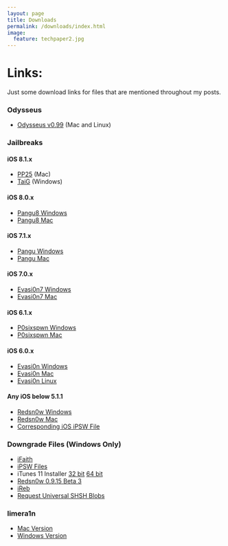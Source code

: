 ```yaml
---
layout: page
title: Downloads
permalink: /downloads/index.html
image:
  feature: techpaper2.jpg
---
```


Links:
======
Just some download links for files that are mentioned throughout my posts.

### Odysseus
* [Odysseus v0.99](http://dayt0n.github.io/odysseus/odysseus-0.99.zip) (Mac and Linux)

### Jailbreaks

#### iOS 8.1.x

* [PP25](http://ghost.25pp.com/soft/ppjailbreak.dmg) (Mac)
* [TaiG](http://apt.taig.com/installer/en/TaiGJBreak_EN_1201.zip) (Windows)

#### iOS 8.0.x

* [Pangu8 Windows](http://dl.pangu.25pp.com/jb/Pangu8_v1.2.1.exe)
* [Pangu8 Mac](http://dl.pangu.25pp.com/jb/Pangu8_v1.0.0.dmg)

#### iOS 7.1.x

* [Pangu Windows](http://dl.pangu.25pp.com/jb/Pangu_v1.2.1.exe)
* [Pangu Mac](http://dl.pangu.25pp.com/jb/Pangu_v1.2.dmg)

#### iOS 7.0.x

* [Evasi0n7 Windows](https://mega.co.nz/#!MpU1RLSQ!weiXBk35QlkGgwhc1cb_puzZZoMGRQ8KtUOhYr8ex1k)
* [Evasi0n7 Mac](https://mega.co.nz/#!5otk0TpR!TFbHcJAlEt534D3EUzhc82xQ4OG5MVlD7snvkAxQdGM)

#### iOS 6.1.x

* [P0sixspwn Windows](https://mega.co.nz/#!Rp12yZrK!EhZjmllrpQ4JDC7VvHbcUEautLNBSSFUgBzKFzB20js)
* [P0sixspwn Mac](https://mega.co.nz/#!hptDFbzb!Dfa8Th7Ngw6PyDSnWDyMmzHbGYDrMqk64kRMB4MCv0c)

#### iOS 6.0.x

* [Evasi0n Windows](https://mega.co.nz/#!lscBQKST!88XCNjSPj0FYFlu1v3WApcrwW2XnHD_IEPKRef1RiWk)
* [Evasi0n Mac](https://mega.co.nz/#!IlE33IJT!tk0UOjL8Wt7Np8UYi5LjQ3WKPnwqwWK-IY8HOzxsrsY)
* [Evasi0n Linux](https://mega.co.nz/#!klVWRThY!alwqx8rzv_v6xFH5wgnMCT2R9hDVRSxoWshFmMHvesU)

#### Any iOS below 5.1.1
* [Redsn0w Windows](http://www.jailbreaktools.com/downloads/windows/redsn0w-0.9.15b3.zip)
* [Redsn0w Mac](http://www.jailbreaktools.com/downloads/osx/redsn0w-0.9.15b3.zip)
* [Corresponding iOS iPSW File](http://ipsw.me)

### Downgrade Files (Windows Only)
* [iFaith](https://github.com/iH8sn0w/iFaith/releases/v1.5.9/1085/ifaith-v1.5.9.zip)
* <a href="https://ipsw.me" target="_blank">iPSW Files</a>
* iTunes 11 Installer [32 bit](http://api.ios.icj.me/v2/iTunes/Windows/11/url/dl) [64 bit](http://api.ios.icj.me/v2/iTunes/Windows/11/64biturl/dl)
* [Redsn0w 0.9.15 Beta 3](http://www.jailbreaktools.com/downloads/windows/redsn0w-0.9.15b3.zip)
* [iReb](https://github.com/iH8sn0w/iREB-2.0/releases/r7/1097/ireb-r7.zip)
* [Request Universal SHSH Blobs](mailto:daytonhasty@gmail.com?subject=SHSH%20Blob%20Request&body=Please%20write%20iPhone%204%20model%20number%20found%20in%20Settings>General>About>Model.%20Also%20include%20the%20iOS%20firmware%20you%20want%20to%20downgrade%20to.)

### limera1n
* [Mac Version](https://sites.google.com/site/dayt0nsfiles/downloads/limera1nOSX.zip?attredirects=0&d=1)
* [Windows Version](https://sites.google.com/site/dayt0nsfiles/downloads/limera1nWIN.exe.zip?attredirects=0&d=1)
